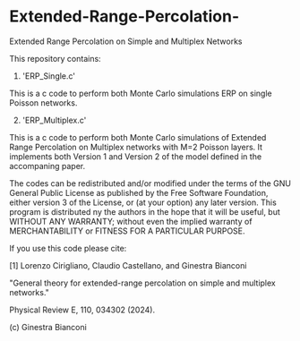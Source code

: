# Extended-Range-Percolation-
Extended Range Percolation on Simple and Multiplex Networks

This repository contains:

 1.   'ERP_Single.c'

This is a c code to perform both Monte Carlo simulations ERP on single Poisson networks.

2.    'ERP_Multiplex.c'

  This is a c code to perform both Monte Carlo simulations of Extended Range Percolation on Multiplex networks with M=2 Poisson
  layers. It implements both Version 1 and Version 2 of the model defined in the accompaning paper.


The codes can be redistributed and/or modified under the terms of the GNU General Public License as published by the Free Software Foundation, either version 3 of the License, or (at your option) any later version. This program is distributed ny the authors in the hope that it will be useful, but WITHOUT ANY WARRANTY; without even the implied warranty of MERCHANTABILITY or FITNESS FOR A PARTICULAR PURPOSE.

If you use this code please cite:

[1] Lorenzo Cirigliano, Claudio Castellano, and Ginestra Bianconi 

"General theory for extended-range percolation on simple and multiplex networks."

Physical Review E, 110, 034302 (2024).

(c) Ginestra Bianconi
